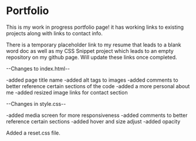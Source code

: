 # Portfolio

This is my work in progress portfolio page! it has working links to existing projects along with links to contact info.

There is a temporary placeholder link to my resume that leads to a blank word doc as well as my CSS Snippet project which leads to an empty repository on my github page. Will update these links once completed.

--Changes to index.html--

-added page title name
-added alt tags to images
-added comments to better reference certain sections of the code
-added a more personal about me
-added resized image links for contact section

--Changes in style.css--

-added media screen for more responsiveness
-added comments to better reference certain sections
-added hover and size adjust
-added opacity

Added a reset.css file.
